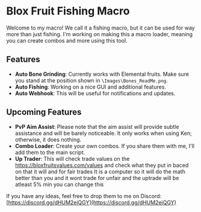 # Blox Fruit Fishing Macro

Welcome to my macro! We call it a fishing macro, but it can be used for way more than just fishing. I'm working on making this a macro loader, meaning you can create combos and more using this tool.

## Features

- **Auto Bone Grinding**: Currently works with Elemental fruits. Make sure you stand at the position shown in `\Images\Bones_ReadMe.png`.
- **Auto Fishing**: Working on a nice GUI and additional features.
- **Auto Webhook**: This will be useful for notifications and updates.

## Upcoming Features

- **PvP Aim Assist**: Please note that the aim assist will provide subtle assistance and will be barely noticeable. It only works when using Ken; otherwise, it does nothing.
- **Combo Loader**: Create your own combos. If you share them with me, I'll add them to the main script.
- **Up Trader**: This will check trade values on the <https://bloxfruitsvalues.com/values> and check what they put in baced on that it will and for fair trades It is a computer so it will do the math better than you and it wont trade for unfair and the uptrade will be atleast 5% min you can change this

If you have any ideas, feel free to drop them to me on Discord: [https://discord.gg/dHUM2ejQGY](https://discord.gg/dHUM2ejQGY)
